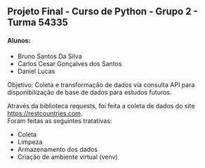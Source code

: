 ## Projeto Final - Curso de Python - Grupo 2 - Turma 54335
#### Alunos:
* Bruno Santos Da Silva
* Carlos Cesar Gonçalves dos Santos
* Daniel Lucas

Objetivo:
Coleta e transformação de dados via consulta API para disponibilização de base de dados para estudos futuros.

Através da biblioteca requests, foi feita a coleta de dados do site <https://restcountries.com>.<br>
Foram feitas as seguintes tratativas:

* Coleta
* Limpeza
* Armazenamento dos dados
* Criação de ambiente virtual (venv)
